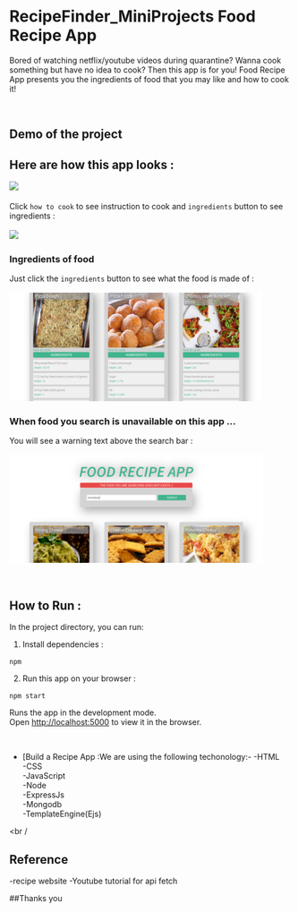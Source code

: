 # RecipeFinder_MiniProjects Food Recipe App

Bored of watching netflix/youtube videos during quarantine? Wanna cook something but have no idea to cook? Then this app is for you!
Food Recipe App presents you the ingredients of food that you may like and how to cook it!

<br />

## Demo of the project

## Here are how this app looks :

<img src="https://github.com/dheeraj1kumar/RecipeFinder_MiniProjects/blob/main/image/Screenshot%20(433).png"></img> <br><br>
Click `how to cook` to see instruction to cook and `ingredients` button to see ingredients : <br><br>
<img src="https://github.com/dheeraj1kumar/RecipeFinder_MiniProjects/blob/main/image/Screenshot%20(435).png" width="90%"></img>

### Ingredients of food

Just click the `ingredients` button to see what the food is made of :<br><br>
<img src="https://raw.githubusercontent.com/kevinadhiguna/food-recipe-app/master/demo/fra-2.png" width="90%"></img>

### When food you search is unavailable on this app ...

You will see a warning text above the search bar : <br><br>
<img src="https://raw.githubusercontent.com/kevinadhiguna/food-recipe-app/master/demo/fra-4.png" width="90%"></img>

<br />

## How to Run :

In the project directory, you can run:

1) Install dependencies :
```
npm
```

2) Run this app on your browser :
```
npm start
```

Runs the app in the development mode.<br />
Open [http://localhost:5000](http://localhost:5000) to view it in the browser.

<br />



- [Build a Recipe App :We are using the following techonology:-
-HTML <br>
-CSS <br>
-JavaScript <br>
-Node <br>
-ExpressJs <br>
-Mongodb <br>
-TemplateEngine(Ejs) <br>

<br /
## Reference
-recipe website
-Youtube tutorial for api fetch

##Thanks you
